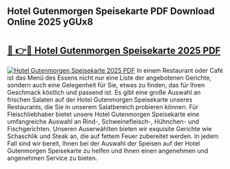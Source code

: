 ## Hotel Gutenmorgen Speisekarte PDF Download Online 2025 yGUx8

# <h2><a href="http://gc9g8q.nevu.top/?p=Hotel+Gutenmorgen+Speisekarte">🔗 👉🔴 Hotel Gutenmorgen Speisekarte 2025 PDF</a></h2>

[![Hotel Gutenmorgen Speisekarte 2025 PDF](https://i.imgur.com/dBaPXMq.png)](http://gc9g8q.nevu.top/?p=Hotel+Gutenmorgen+Speisekarte)
In einem Restaurant oder Café ist das Menü des Essens nicht nur eine Liste der angebotenen Gerichte, sondern auch eine Gelegenheit für Sie, etwas zu finden, das für Ihren Geschmack köstlich und passend ist. Es gibt eine große Auswahl an frischen Salaten auf der Hotel Gutenmorgen Speisekarte unseres Restaurants, die Sie in unserem Salatbereich probieren können. Für Fleischliebhaber bietet unsere Hotel Gutenmorgen Speisekarte eine umfangreiche Auswahl an Rind-, Schweinefleisch-, Hühnchen- und Fischgerichten. Unseren Auserwählten bieten wir exquisite Gerichte wie Schaschlik und Steak an, die auf fettem Feuer zubereitet werden. In jedem Fall sind wir bereit, Ihnen bei der Auswahl der Speisen auf der Hotel Gutenmorgen Speisekarte zu helfen und Ihnen einen angenehmen und angenehmen Service zu bieten.
